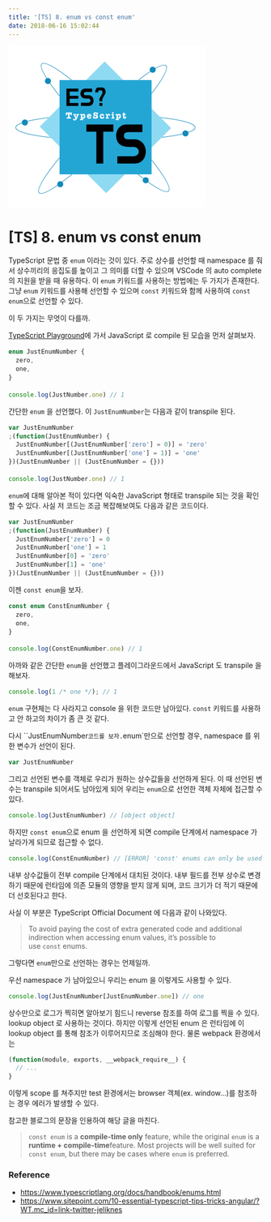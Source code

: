 ```yaml
---
title: '[TS] 8. enum vs const enum'
date: 2018-06-16 15:02:44
---
```


![](./typescript.png)

# [TS] 8. enum vs const enum

TypeScript 문법 중 `enum` 이라는 것이 있다. 주로 상수를 선언할 때 namespace 를 줘서 상수끼리의 응집도를 높이고 그 의미를 더할 수 있으며 VSCode 의 auto complete 의 지원을 받을 때 유용하다. 이 `enum` 키워드를 사용하는 방법에는 두 가지가 존재한다. 그냥 `enum` 키워드를 사용해 선언할 수 있으며 `const` 키워드와 함께 사용하여 `const enum`으로 선언할 수 있다.

이 두 가지는 무엇이 다를까.

[TypeScript Playground](http://www.typescriptlang.org/play/)에 가서 JavaScript 로 compile 된 모습을 먼저 살펴보자.

```typescript
enum JustEnumNumber {
  zero,
  one,
}

console.log(JustNumber.one) // 1
```

간단한 `enum` 을 선언했다. 이 `JustEnumNumber`는 다음과 같이 transpile 된다.

```javascript
var JustEnumNumber
;(function(JustEnumNumber) {
  JustEnumNumber[(JustEnumNumber['zero'] = 0)] = 'zero'
  JustEnumNumber[(JustEnumNumber['one'] = 1)] = 'one'
})(JustEnumNumber || (JustEnumNumber = {}))

console.log(JustNumber.one) // 1
```

`enum`에 대해 알아본 적이 있다면 익숙한 JavaScript 형태로 transpile 되는 것을 확인할 수 있다. 사실 저 코드는 조금 복잡해보여도 다음과 같은 코드이다.

```javascript
var JustEnumNumber
;(function(JustEnumNumber) {
  JustEnumNumber['zero'] = 0
  JustEnumNumber['one'] = 1
  JustEnumNumber[0] = 'zero'
  JustEnumNumber[1] = 'one'
})(JustEnumNumber || (JustEnumNumber = {}))
```

이젠 `const enum`을 보자.

```typescript
const enum ConstEnumNumber {
  zero,
  one,
}

console.log(ConstEnumNumber.one) // 1
```

아까와 같은 간단한 `enum`을 선언했고 플레이그라운드에서 JavaScript 도 transpile 을 해보자.

```Javascript
console.log(1 /* one */); // 1
```

`enum` 구현체는 다 사라지고 console 을 위한 코드만 남아있다. `const` 키워드를 사용하고 안 하고의 차이가 좀 큰 것 같다.

다시 ``JustEnumNumber`코드를 보자.`enum`만으로 선언할 경우, namespace 를 위한 변수가 선언이 된다.

```javascript
var JustEnumNumber
```

그리고 선언된 변수를 객체로 우리가 원하는 상수값들을 선언하게 된다. 이 때 선언된 변수는 transpile 되어서도 남아있게 되어 우리는 `enum`으로 선언한 객체 자체에 접근할 수 있다.

```typescript
console.log(JustEnumNumber) // [object object]
```

하지만 `const enum`으로 enum 을 선언하게 되면 compile 단계에서 namespace 가 날라가게 되므로 접근할 수 없다.

```typescript
console.log(ConstEnumNumber) // [ERROR] 'const' enums can only be used in property or index access expressions or the right hand side of an import declaration or export assignment or type query.
```

내부 상수값들이 전부 compile 단계에서 대치된 것이다. 내부 필드를 전부 상수로 변경하기 때문에 런타임에 의존 모듈의 영향을 받지 않게 되며, 코드 크기가 더 적기 때문에 더 선호된다고 한다.

사실 이 부분은 TypeScript Official Document 에 다음과 같이 나와있다.

> To avoid paying the cost of extra generated code and additional indirection when accessing enum values, it’s possible to use `const` enums.

그렇다면 `enum`만으로 선언하는 경우는 언제일까.

우선 namespace 가 남아있으니 우리는 enum 을 이렇게도 사용할 수 있다.

```typescript
console.log(JustEnumNumber[JustEnumNumber.one]) // one
```

상수만으로 로그가 찍히면 알아보기 힘드니 reverse 참조를 하여 로그를 찍을 수 있다. lookup object 로 사용하는 것이다. 하지만 이렇게 선언된 enum 은 런타임에 이 lookup object 를 통해 참조가 이루어지므로 조심해야 한다. 물론 webpack 환경에서는

```javascript
(function(module, exports, __webpack_require__) {
  // ...
}
```

이렇게 scope 를 쳐주지만 test 환경에서는 browser 객체(ex. window...)를 참조하는 경우 에러가 발생할 수 있다.

참고한 블로그의 문장을 인용하여 해당 글을 마친다.

> `const enum` is a **compile-time only** feature, while the original `enum` is a **runtime + compile-time**feature. Most projects will be well suited for `const enum`, but there may be cases where `enum` is preferred.

### Reference

- https://www.typescriptlang.org/docs/handbook/enums.html
- https://www.sitepoint.com/10-essential-typescript-tips-tricks-angular/?WT.mc_id=link-twitter-jeliknes
